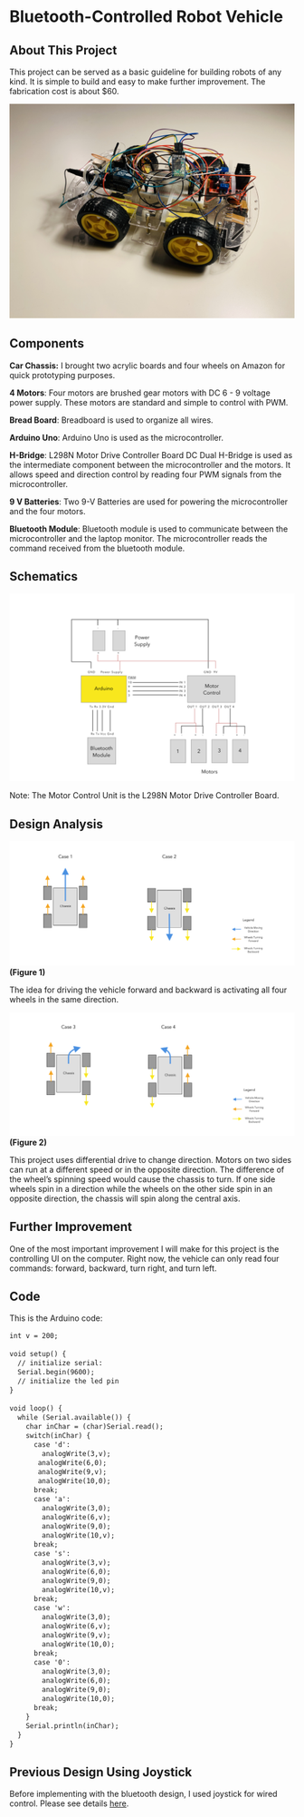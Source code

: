

# Bluetooth-Controlled Robot Vehicle

## About This Project
This project can be served as a basic guideline for building robots of any kind. It is simple to build and easy to make further improvement. The fabrication cost is about $60. 

![Photo](scheme/photo.JPG)

## Components
**Car Chassis:**
I brought two acrylic boards and four wheels on Amazon for quick prototyping purposes.

**4 Motors**: Four motors are brushed gear motors with DC 6 - 9 voltage power supply. These motors are standard and simple to control with PWM.

**Bread Board**: Breadboard is used to organize all wires.

**Arduino Uno**: Arduino Uno is used as the microcontroller.

**H-Bridge**: L298N Motor Drive Controller Board DC Dual H-Bridge is used as the intermediate component between the microcontroller and the motors. It allows speed and direction control by reading four PWM signals from the microcontroller.

**9 V Batteries**: Two 9-V Batteries are used for powering the microcontroller and the four motors.

**Bluetooth Module**: Bluetooth module is used to communicate between the microcontroller and the laptop monitor. The microcontroller reads the command received from the bluetooth module.

## Schematics
![optional caption text](scheme/bluetooth.jpg)

Note: The Motor Control Unit is the L298N Motor Drive Controller Board.

## Design Analysis
![Figure 1](scheme/mechanics1.jpg)
**(Figure 1)**

The idea for driving the vehicle forward and backward is activating all four wheels in the same direction.

![](scheme/mechanics2.jpg)
**(Figure 2)**

This project uses differential drive to change direction. Motors on two sides can run at a different speed or in the opposite direction. The difference of the wheel’s spinning speed would cause the chassis to turn. If one side wheels spin in a direction while the wheels on the other side spin in an opposite direction, the chassis will spin along the central axis.


## Further Improvement
One of the most important improvement I will make for this project is the controlling UI on the computer. Right now, the vehicle can only read four commands: forward, backward, turn right, and turn left.

## Code
This is the Arduino code:
```
int v = 200;

void setup() {
  // initialize serial:
  Serial.begin(9600);
  // initialize the led pin
}

void loop() {
  while (Serial.available()) {
    char inChar = (char)Serial.read();
    switch(inChar) {
      case 'd':
        analogWrite(3,v);
       analogWrite(6,0);
       analogWrite(9,v);
       analogWrite(10,0);
      break;
      case 'a':
        analogWrite(3,0);
        analogWrite(6,v);
        analogWrite(9,0);
        analogWrite(10,v);
      break;
      case 's':
        analogWrite(3,v);
        analogWrite(6,0);
        analogWrite(9,0);
        analogWrite(10,v);
      break;
      case 'w':
        analogWrite(3,0);
        analogWrite(6,v);
        analogWrite(9,v);
        analogWrite(10,0);
      break;
      case '0':
        analogWrite(3,0);
        analogWrite(6,0);
        analogWrite(9,0);
        analogWrite(10,0);
      break;
    }
    Serial.println(inChar);
  }
}
```

## Previous Design Using Joystick
Before implementing with the bluetooth design, I used joystick for wired control. Please see details [here](https://github.com/YiChiMa/robot-car/tree/master/joystick).
